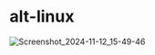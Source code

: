 # alt-linux

![Screenshot_2024-11-12_15-49-46](https://github.com/user-attachments/assets/c9830f68-d83d-4793-99b9-a1fea6dd5c2b)
